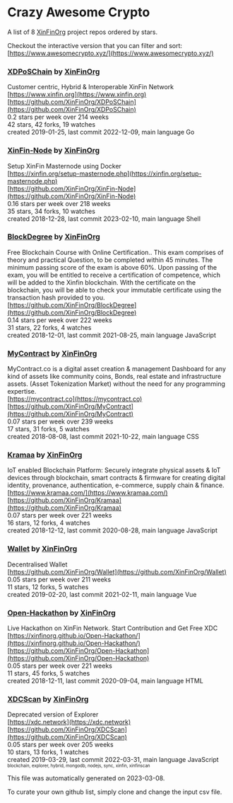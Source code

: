 # Crazy Awesome Crypto
A list of 8 [XinFinOrg](https://github.com/XinFinOrg) project repos ordered by stars.  

Checkout the interactive version that you can filter and sort: 
[https://www.awesomecrypto.xyz/](https://www.awesomecrypto.xyz/)  


### [XDPoSChain](https://github.com/XinFinOrg/XDPoSChain) by [XinFinOrg](https://github.com/XinFinOrg)  
Customer centric, Hybrid & Interoperable XinFin Network  
[https://www.xinfin.org](https://www.xinfin.org)  
[https://github.com/XinFinOrg/XDPoSChain](https://github.com/XinFinOrg/XDPoSChain)  
0.2 stars per week over 214 weeks  
42 stars, 42 forks, 19 watches  
created 2019-01-25, last commit 2022-12-09, main language Go  


### [XinFin-Node](https://github.com/XinFinOrg/XinFin-Node) by [XinFinOrg](https://github.com/XinFinOrg)  
Setup XinFin Masternode using Docker  
[https://xinfin.org/setup-masternode.php](https://xinfin.org/setup-masternode.php)  
[https://github.com/XinFinOrg/XinFin-Node](https://github.com/XinFinOrg/XinFin-Node)  
0.16 stars per week over 218 weeks  
35 stars, 34 forks, 10 watches  
created 2018-12-28, last commit 2023-02-10, main language Shell  


### [BlockDegree](https://github.com/XinFinOrg/BlockDegree) by [XinFinOrg](https://github.com/XinFinOrg)  
Free Blockchain Course with Online Certification.. This exam comprises of theory and practical Question, to be completed within 45 minutes. The minimum passing score of the exam is above 60%. Upon passing of the exam, you will be entitled to receive a certification of competence, which will be added to the Xinfin blockchain. With the certificate on the blockchain, you will be able to check your immutable certificate using the transaction hash provided to you.  
[https://github.com/XinFinOrg/BlockDegree](https://github.com/XinFinOrg/BlockDegree)  
0.14 stars per week over 222 weeks  
31 stars, 22 forks, 4 watches  
created 2018-12-01, last commit 2021-08-25, main language JavaScript  


### [MyContract](https://github.com/XinFinOrg/MyContract) by [XinFinOrg](https://github.com/XinFinOrg)  
MyContract.co is a digital asset creation & management Dashboard for any kind of assets like community coins, Bonds, real estate and infrastructure assets. (Asset Tokenization Market) without the need for any programming expertise.  
[https://mycontract.co](https://mycontract.co)  
[https://github.com/XinFinOrg/MyContract](https://github.com/XinFinOrg/MyContract)  
0.07 stars per week over 239 weeks  
17 stars, 31 forks, 5 watches  
created 2018-08-08, last commit 2021-10-22, main language CSS  


### [Kramaa](https://github.com/XinFinOrg/Kramaa) by [XinFinOrg](https://github.com/XinFinOrg)  
IoT enabled Blockchain Platform: Securely integrate physical assets & IoT devices through blockchain, smart contracts & firmware for creating digital identity, provenance, authentication, e-commerce, supply chain & finance.  
[https://www.kramaa.com/](https://www.kramaa.com/)  
[https://github.com/XinFinOrg/Kramaa](https://github.com/XinFinOrg/Kramaa)  
0.07 stars per week over 221 weeks  
16 stars, 12 forks, 4 watches  
created 2018-12-12, last commit 2020-08-28, main language JavaScript  


### [Wallet](https://github.com/XinFinOrg/Wallet) by [XinFinOrg](https://github.com/XinFinOrg)  
Decentralised Wallet   
[https://github.com/XinFinOrg/Wallet](https://github.com/XinFinOrg/Wallet)  
0.05 stars per week over 211 weeks  
11 stars, 12 forks, 5 watches  
created 2019-02-20, last commit 2021-02-11, main language Vue  


### [Open-Hackathon](https://github.com/XinFinOrg/Open-Hackathon) by [XinFinOrg](https://github.com/XinFinOrg)  
Live Hackathon on XinFin Network. Start Contribution and Get Free XDC  
[https://xinfinorg.github.io/Open-Hackathon/](https://xinfinorg.github.io/Open-Hackathon/)  
[https://github.com/XinFinOrg/Open-Hackathon](https://github.com/XinFinOrg/Open-Hackathon)  
0.05 stars per week over 221 weeks  
11 stars, 45 forks, 5 watches  
created 2018-12-11, last commit 2020-09-04, main language HTML  


### [XDCScan](https://github.com/XinFinOrg/XDCScan) by [XinFinOrg](https://github.com/XinFinOrg)  
Deprecated version of Explorer   
[https://xdc.network](https://xdc.network)  
[https://github.com/XinFinOrg/XDCScan](https://github.com/XinFinOrg/XDCScan)  
0.05 stars per week over 205 weeks  
10 stars, 13 forks, 1 watches  
created 2019-03-29, last commit 2022-03-31, main language JavaScript  
<sub><sup>blockchain, explorer, hybrid, mongodb, nodejs, sync, xinfin, xinfinscan</sup></sub>


This file was automatically generated on 2023-03-08.  

To curate your own github list, simply clone and change the input csv file.  